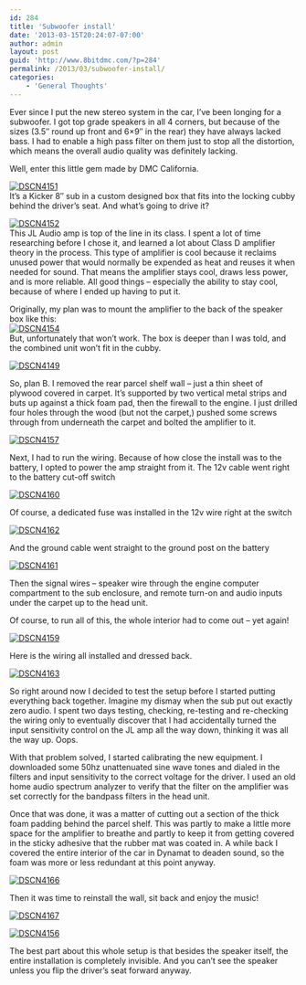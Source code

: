 ```yaml
---
id: 284
title: 'Subwoofer install'
date: '2013-03-15T20:24:07-07:00'
author: admin
layout: post
guid: 'http://www.8bitdmc.com/?p=284'
permalink: /2013/03/subwoofer-install/
categories:
    - 'General Thoughts'
---
```


Ever since I put the new stereo system in the car, I’ve been longing for a subwoofer. I got top grade speakers in all 4 corners, but because of the sizes (3.5″ round up front and 6×9″ in the rear) they have always lacked bass. I had to enable a high pass filter on them just to stop all the distortion, which means the overall audio quality was definitely lacking.

Well, enter this little gem made by DMC California.

[![DSCN4151](../images/2013/03/DSCN4151-300x224.jpg)](../images/2013/03/DSCN4151.jpg)  
It’s a Kicker 8″ sub in a custom designed box that fits into the locking cubby behind the driver’s seat. And what’s going to drive it?

[![DSCN4152](../images/2013/03/DSCN4152-300x224.jpg)](../images/2013/03/DSCN4152.jpg)  
This JL Audio amp is top of the line in its class. I spent a lot of time researching before I chose it, and learned a lot about Class D amplifier theory in the process. This type of amplifier is cool because it reclaims unused power that would normally be expended as heat and reuses it when needed for sound. That means the amplifier stays cool, draws less power, and is more reliable. All good things – especially the ability to stay cool, because of where I ended up having to put it.

Originally, my plan was to mount the amplifier to the back of the speaker box like this:  
[![DSCN4154](../images/2013/03/DSCN4154-300x224.jpg)](../images/2013/03/DSCN4154.jpg)  
But, unfortunately that won’t work. The box is deeper than I was told, and the combined unit won’t fit in the cubby.

[![DSCN4149](../images/2013/03/DSCN4149-300x224.jpg)](../images/2013/03/DSCN4149.jpg)

So, plan B. I removed the rear parcel shelf wall – just a thin sheet of plywood covered in carpet. It’s supported by two vertical metal strips and buts up against a thick foam pad, then the firewall to the engine. I just drilled four holes through the wood (but not the carpet,) pushed some screws through from underneath the carpet and bolted the amplifier to it.

[![DSCN4157](../images/2013/03/DSCN4157-300x224.jpg)](../images/2013/03/DSCN4157.jpg)

Next, I had to run the wiring. Because of how close the install was to the battery, I opted to power the amp straight from it. The 12v cable went right to the battery cut-off switch

[![DSCN4160](../images/2013/03/DSCN4160-300x224.jpg)](../images/2013/03/DSCN4160.jpg)

Of course, a dedicated fuse was installed in the 12v wire right at the switch

[![DSCN4162](../images/2013/03/DSCN4162-300x224.jpg)](../images/2013/03/DSCN4162.jpg)

And the ground cable went straight to the ground post on the battery

[![DSCN4161](../images/2013/03/DSCN4161-300x224.jpg)](../images/2013/03/DSCN4161.jpg)

Then the signal wires – speaker wire through the engine computer compartment to the sub enclosure, and remote turn-on and audio inputs under the carpet up to the head unit.

Of course, to run all of this, the whole interior had to come out – yet again!

[![DSCN4159](../images/2013/03/DSCN4159-300x224.jpg)](../images/2013/03/DSCN4159.jpg)

Here is the wiring all installed and dressed back.

[![DSCN4163](../images/2013/03/DSCN4163-300x224.jpg)](../images/2013/03/DSCN4163.jpg)

So right around now I decided to test the setup before I started putting everything back together. Imagine my dismay when the sub put out exactly zero audio. I spent two days testing, checking, re-testing and re-checking the wiring only to eventually discover that I had accidentally turned the input sensitivity control on the JL amp all the way down, thinking it was all the way up. Oops.

With that problem solved, I started calibrating the new equipment. I downloaded some 50hz unattenuated sine wave tones and dialed in the filters and input sensitivity to the correct voltage for the driver. I used an old home audio spectrum analyzer to verify that the filter on the amplifier was set correctly for the bandpass filters in the head unit.

Once that was done, it was a matter of cutting out a section of the thick foam padding behind the parcel shelf. This was partly to make a little more space for the amplifier to breathe and partly to keep it from getting covered in the sticky adhesive that the rubber mat was coated in. A while back I covered the entire interior of the car in Dynamat to deaden sound, so the foam was more or less redundant at this point anyway.

[![DSCN4166](../images/2013/03/DSCN4166-300x224.jpg)](../images/2013/03/DSCN4166.jpg)

Then it was time to reinstall the wall, sit back and enjoy the music!

[![DSCN4167](../images/2013/03/DSCN4167-300x224.jpg)](../images/2013/03/DSCN4167.jpg)

[![DSCN4156](../images/2013/03/DSCN4156-300x224.jpg)](../images/2013/03/DSCN4156.jpg)

The best part about this whole setup is that besides the speaker itself, the entire installation is completely invisible. And you can’t see the speaker unless you flip the driver’s seat forward anyway.